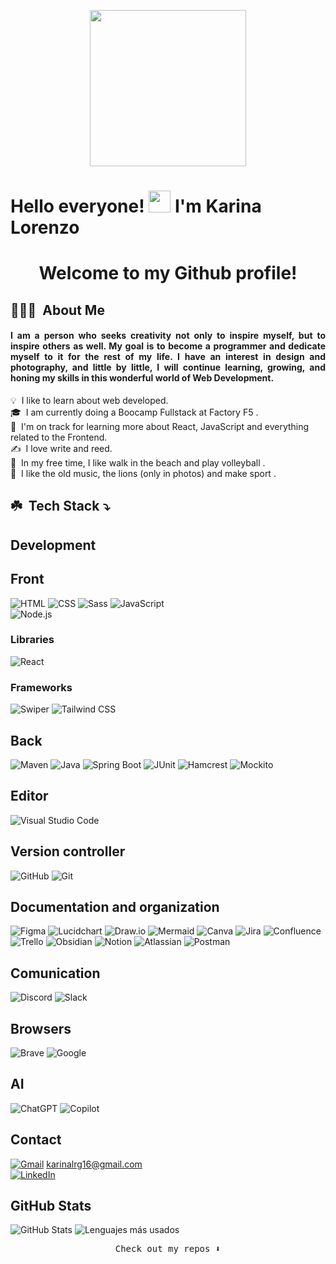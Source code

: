 
<p align="center">
  <img width="250" src="https://media.giphy.com/media/jIgXf4hgbHCeKiXpvt/giphy.gif">
</p>


# Hello everyone! <img src="https://media.giphy.com/media/hvRJCLFzcasrR4ia7z/giphy.gif" width="35">  I'm Karina Lorenzo 
<div align="center">
  <h1>Welcome to my Github profile!</h1>
</div>


## 👩🏽‍💻 &nbsp;About Me

<div align="justify">
  
  <h4>I am a person who seeks creativity not only to inspire myself, but to inspire others as well. My goal is to become a programmer and dedicate myself to it for the rest of my life. I have an interest in design and photography, and little by little, I will continue learning, growing, and honing my skills in this wonderful world of Web Development.</h4>
</div>



💡 &nbsp;I like to learn about web developed.\
🎓 &nbsp;I am currently doing a Boocamp Fullstack at Factory F5 .\
🌱 &nbsp;I'm on track for learning more about React, JavaScript and everything related to the Frontend.\
✍️ &nbsp;I love write and reed.\
🏐 &nbsp;In my free time, I like walk in the beach and play volleyball .\
📌 &nbsp;I like the old music, the lions (only in photos) and make sport .


 ## ☘️ &nbsp;Tech Stack ⤵️
 
## Development


## Front
![HTML](https://img.shields.io/badge/-HTML-E34F26?logo=html5&logoColor=white&style=flat) 
![CSS](https://img.shields.io/badge/-CSS-1572B6?logo=css3&logoColor=white&style=flat)
![Sass](https://img.shields.io/badge/-Sass-CC6699?logo=sass&logoColor=white&style=flat) 
![JavaScript](https://img.shields.io/badge/-JavaScript-F7DF1E?logo=javascript&logoColor=black&style=flat)\
![Node.js](https://img.shields.io/badge/-Node.js-339933?logo=node.js&logoColor=white&style=flat)

### Libraries
![React](https://img.shields.io/badge/-React-61DAFB?logo=react&logoColor=black&style=flat)

### Frameworks
![Swiper](https://img.shields.io/badge/-Swiper-6332F6?logo=swiper&logoColor=white&style=flat)
![Tailwind CSS](https://img.shields.io/badge/-Tailwind%20CSS-06B6D4?logo=tailwindcss&logoColor=white&style=flat)  

## Back
![Maven](https://img.shields.io/badge/-Maven-C71A36?logo=apache-maven&logoColor=white&style=flat)
![Java](https://img.shields.io/badge/-Java-007396?logo=java&logoColor=white&style=flat)
![Spring Boot](https://img.shields.io/badge/-Spring%20Boot-6DB33F?style=flat&logo=springboot&logoColor=white)
![JUnit](https://img.shields.io/badge/-JUnit-25A162?style=flat&logo=junit5&logoColor=white)
![Hamcrest](https://img.shields.io/badge/-Hamcrest-1D6F42?style=flat&logo=java&logoColor=white)
![Mockito](https://img.shields.io/badge/-Mockito-48C9B0?style=flat&logo=java&logoColor=white)


## Editor
![Visual Studio Code](https://img.shields.io/badge/-Visual_Studio_Code-007ACC?logo=visual-studio-code&logoColor=white&style=flat)

## Version controller
![GitHub](https://img.shields.io/badge/-GitHub-181717?logo=github&logoColor=white&style=flat)
![Git](https://img.shields.io/badge/-Git-F05032?logo=git&logoColor=white&style=flat) 

 ## Documentation and organization
![Figma](https://img.shields.io/badge/-Figma-F24E1E?logo=figma&logoColor=white&style=flat)
![Lucidchart](https://img.shields.io/badge/-Lucidchart-5B5D5D?logo=lucidchart&logoColor=white&style=flat)
![Draw.io](https://img.shields.io/badge/-Draw.io-F08705?style=flat&logo=diagrams.net&logoColor=white)
![Mermaid](https://img.shields.io/badge/-Mermaid-0084C8?style=flat&logo=mermaid&logoColor=white)
![Canva](https://img.shields.io/badge/-Canva-00C4CC?logo=canva&logoColor=white&style=flat)
![Jira](https://img.shields.io/badge/-Jira-0052CC?logo=jira&logoColor=white&style=flat)
![Confluence](https://img.shields.io/badge/-Confluence-172B4D?style=flat&logo=confluence&logoColor=white)
![Trello](https://img.shields.io/badge/-Trello-0052CC?logo=trello&logoColor=white&style=flat) 
![Obsidian](https://img.shields.io/badge/-Obsidian-483699?logo=data:image/png;base64,<base64-encoded-image>&logoColor=white&style=flat)
![Notion](https://img.shields.io/badge/-Notion-000000?style=flat&logo=notion&logoColor=white)
![Atlassian](https://img.shields.io/badge/-Atlassian-0052CC?logo=atlassian&logoColor=white&style=flat)
![Postman](https://img.shields.io/badge/-Postman-FF6C37?style=flat&logo=postman&logoColor=white)


 ## Comunication
![Discord](https://img.shields.io/badge/-Discord-5865F2?logo=discord&logoColor=white&style=flat)
![Slack](https://img.shields.io/badge/-Slack-4A154B?logo=slack&logoColor=white&style=flat)

## Browsers
![Brave](https://img.shields.io/badge/-Brave-FB542B?logo=brave&logoColor=white&style=flat)
![Google](https://img.shields.io/badge/-Google-4285F4?logo=google&logoColor=white&style=flat)

## AI
![ChatGPT](https://img.shields.io/badge/-ChatGPT-10A37F?logo=openai&logoColor=white&style=flat)
![Copilot](https://img.shields.io/badge/-Copilot-0078D4?style=flat&logo=microsoft&logoColor=white)

## Contact
[![Gmail](https://img.shields.io/badge/-Gmail-D14836?style=flat&logo=gmail&logoColor=white)](https://workspace.google.com/intl/es/gmail/) karinalrg16@gmail.com \
[![LinkedIn](https://img.shields.io/badge/-LinkedIn-0A66C2?logo=linkedin&logoColor=white&style=flat)](https://www.linkedin.com/feed/)

## GitHub Stats
![GitHub Stats](https://github-readme-stats.vercel.app/api?username=karinalorenzo&show_icons=true&count_private=true&theme=merko )
![Lenguajes más usados](https://github-readme-stats.vercel.app/api/top-langs/?username=TuNombreDeUsuario&layout=compact&theme=merko)

<p align="center"><samp>
Check out my repos ⬇️  
  </samp>

